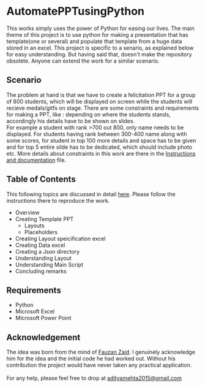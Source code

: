 # AutomatePPTusingPython

This works simply uses the power of Python for easing our lives. The main theme of this project is to use python for making a presentation that has template(one or several) and populate that template from a huge data stored in an excel. This project is specific to a senario, as explained below for easy understanding. But having said that, doesn't make the repository obsolete. Anyone can extend the work for a similar scenario.

## Scenario
The problem at hand is that we have to create a felicitation PPT for a group of 800 students, which will be displayed on screen while the students will recieve medals/gitfs on stage. There are some constraints and requirements for making a PPT, like : depending on where the students stands, accordingly his details have to be shown on slides. </br>
For example a student with rank >700 out 800, only name needs to be displayed. For students having rank between 300-400 name along with some scores, for student in top 100 more details and space has to be given and for top 5 entire silde has to be dedicated, which should include photo etc. 
More details about constraints in this work are there in the [Instructions and documentation](Instructions+documentation.docx) file. 

## Table of Contents 
This following topics are discussed in detail [here](Instructions+documentation.docx). Please follow the instructions there to reproduce the work. 
- Overview
- Creating Template PPT
  - Layouts
  - Placeholders
- Creating Layout speicification excel
- Creating Data excel
- Creating a Json directory
- Understanding Layout
- Understanding Main Script
- Concluding remarks

## Requirements 
- Python
- Microsoft Excel
- Microsoft Power Point

## Acknowledgement 
The idea was born from the mind of [Fauzan Zaid](https://in.linkedin.com/in/fauzanzaid). I genuinely acknowledge him for the idea and the initial code he had worked out. Without his contribution the project would have never taken any practical application. 
</br>
</br>
For any help, please feel free to drop at adityamehta2015@gmail.com
